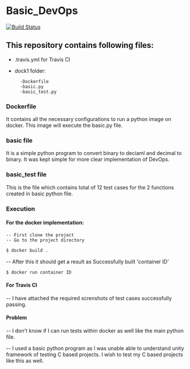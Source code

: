 # Basic_DevOps


[![Build Status](https://travis-ci.com/chiragGu/Basic_DevOps.svg?branch=master)](https://travis-ci.com/chiragGu/Basic_DevOps)

## This repository contains following files:
  - .travis.yml for Travis CI 
  - dock1 folder:
          
          -Dockerfile
          -basic.py 
          -basic_test.py

### Dockerfile

  It contains all the necessary configurations to run a python image on docker. This image will execute the basic.py file.

### basic file

  It is a simple python program to convert binary to deciaml and decimal to binary. It was kept simple for more clear implementation of DevOps.


### basic_test file

  This is the file which contains total of 12 test cases for the 2 functions created in basic python file.
  
  
  
### Execution

#### For the docker implementation:
    -- First clone the project
    -- Go to the project directory
```sh
$ docker build .
```
-- After this it should get a result as Successfully built 'container ID' 

    $ docker run container ID

#### For Travis CI 
-- I have attached the required screnshots of test cases successfully passing. 


#### Problem

-- I don't know if I can run tests within docker as well like the main python file.


-- I used a basic python program as I was unable able to understand unity framework of testing C based projects. I wish to test my C based projects like this as well. 
